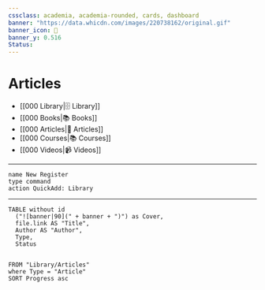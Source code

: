 ```yaml
---
cssclass: academia, academia-rounded, cards, dashboard
banner: "https://data.whicdn.com/images/220738162/original.gif"
banner_icon: 📖
banner_y: 0.516
Status: 
---
```

# Articles
- [[000 Library|🗄️ Library]]
- [[000 Books|📚 Books]]
- [[000 Articles|📖 Articles]]
- [[000 Courses|📚 Courses]]
- [[000 Videos|📹 Videos]]
---

```button
name New Register
type command
action QuickAdd: Library
```


---

```dataview
TABLE without id 
  ("![banner|90](" + banner + ")") as Cover,
  file.link AS "Title",
  Author AS "Author",
  Type, 
  Status

 
FROM "Library/Articles"
where Type = "Article"
SORT Progress asc
```
